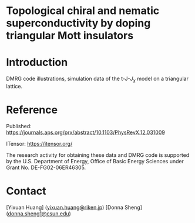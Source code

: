 # Topological chiral and nematic superconductivity by doping triangular Mott insulators

# Introduction
DMRG code illustrations, simulation data of the t-J-$J_{\chi }$ model on a triangular lattice.

# Reference
Published: https://journals.aps.org/prx/abstract/10.1103/PhysRevX.12.031009

ITensor: https://itensor.org/

The research activity for obtaining these data and DMRG code is supported by the U.S. Department of Energy, Office of Basic Energy Sciences under Grant No. DE-FG02-06ER46305.

# Contact
[Yixuan Huang] (yixuan.huang@riken.jp)
[Donna Sheng] (donna.sheng1@csun.edu)
